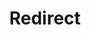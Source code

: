 ﻿---
layout: src/layouts/Redirect.astro
title: Redirect
redirect: https://yamldoc.liuyan.wang/docs/deployments/java/deploying-java-applications
pubDate:  2023-01-01
navSearch: false
navSitemap: false
navMenu: false
---
